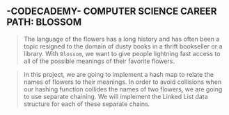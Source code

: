 ## -CODECADEMY- COMPUTER SCIENCE CAREER PATH: BLOSSOM
> The language of the flowers has a long history and has often been a topic resigned to the domain of dusty books in a thrift bookseller or a library. With `Blossom`, we want to give people lightning fast access to all of the possible meanings of their favorite flowers.

> In this project, we are going to implement a hash map to relate the names of flowers to their meanings. In order to avoid collisions when our hashing function collides the names of two flowers, we are going to use separate chaining. We will implement the Linked List data structure for each of these separate chains.